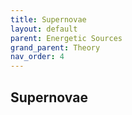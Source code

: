 ```yaml
---
title: Supernovae
layout: default
parent: Energetic Sources
grand_parent: Theory
nav_order: 4
---
```


## Supernovae
